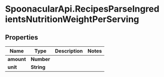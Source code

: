 # SpoonacularApi.RecipesParseIngredientsNutritionWeightPerServing

## Properties

Name | Type | Description | Notes
------------ | ------------- | ------------- | -------------
**amount** | **Number** |  | 
**unit** | **String** |  | 


